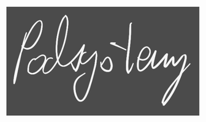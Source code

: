 ![](/Notatki/Semestr%205/Systemy%20operacyjne%201/Wykłady/Wykład%202/Drawing%202024-10-14%2011.26.26.excalidraw.svg)